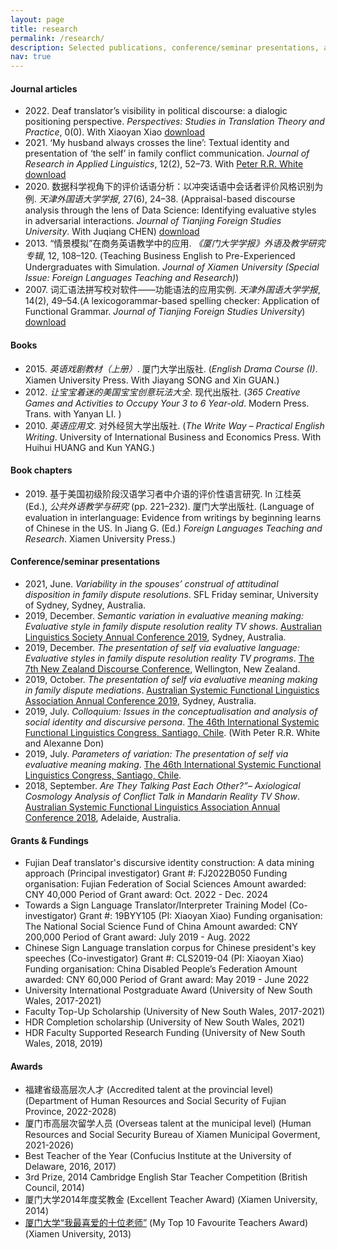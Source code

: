 ```yaml
---
layout: page
title: research
permalink: /research/
description: Selected publications, conference/seminar presentations, and the fundings/awards received.
nav: true
---
```


#### Journal articles
- 2022\. Deaf translator’s visibility in political discourse: a dialogic positioning perspective. *Perspectives: Studies in Translation Theory and Practice*, 0(0). With Xiaoyan Xiao [download](https://www.tandfonline.com/doi/full/10.1080/0907676X.2022.2130080)
- 2021\. ‘My husband always crosses the line’: Textual identity and presentation of ‘the self’ in family conflict communication. *Journal of Research in Applied Linguistics*, 12(2), 52–73. With [Peter R.R. White](https://www.ada.unsw.edu.au/our-people/peter-white) [download](https://www.researchgate.net/publication/354617280_'My_Husband_Always_Crosses_the_Line'_Textual_Identity_and_Presentation_of_'the_Self'_in_Family_Conflict_Communication)
- 2020\. 数据科学视角下的评价话语分析：以冲突话语中会话者评价风格识别为例. *天津外国语大学学报*, 27(6), 24–38. (Appraisal-based discourse analysis through the lens of Data Science: Identifying evaluative styles in adversarial interactions. *Journal of Tianjing Foreign Studies University*. With Juqiang CHEN) [download](/assets/pdf/datascience2020.pdf)
- 2013\. “情景模拟”在商务英语教学中的应用. *《厦门大学学报》外语及教学研究专辑*, 12, 108–120. (Teaching Business English to Pre-Experienced Undergraduates with Simulation. *Journal of Xiamen University (Special Issue: Foreign Languages Teaching and Research)*)
- 2007\. 词汇语法拼写校对软件——功能语法的应用实例. *天津外国语大学学报*, 14(2), 49–54.(A lexicogorammar-based spelling checker: Application of Functional Grammar. *Journal of Tianjing Foreign Studies University*) [download](/assets/pdf/checker2007.pdf)


#### Books

- 2015\. *英语戏剧教材（上册）*. 厦门大学出版社. (*English Drama Course (I)*. Xiamen University Press. With Jiayang SONG and Xin GUAN.)
- 2012\. *让宝宝着迷的美国宝宝创意玩法大全*. 现代出版社. (*365 Creative Games and Activities to Occupy Your 3 to 6 Year-old*. Modern Press. Trans. with Yanyan LI. )
- 2010\. *英语应用文*. 对外经贸大学出版社. (*The Write Way – Practical English Writing*. University of International Business and Economics Press. With Huihui HUANG and Kun YANG.)


#### Book chapters

- 2019\. 基于美国初级阶段汉语学习者中介语的评价性语言研究. In 江桂英 (Ed.), *公共外语教学与研究* (pp. 221–232). 厦门大学出版社. (Language of evaluation in interlanguage: Evidence from writings by beginning learns of Chinese in the US. In Jiang G. (Ed.) *Foreign Languages Teaching and Research*. Xiamen University Press.) 


#### Conference/seminar presentations

- 2021, June. *Variability in the spouses’ construal of attitudinal disposition in family dispute resolutions*. SFL Friday seminar, University of Sydney, Sydney, Australia.
- 2019, December. *Semantic variation in evaluative meaning making: Evaluative style in family dispute resolution reality TV shows*. [Australian Linguistics Society Annual Conference 2019](https://als.asn.au/Conference/Conference2019/Conference2019), Sydney, Australia.
- 2019, December. *The presentation of self via evaluative language: Evaluative styles in family dispute resolution reality TV programs*. [The 7th New Zealand Discourse Conference](https://www.massey.ac.nz/massey/about-massey/events/event-detail.cfm?event_id=428D493A-695B-4519-BE09-01D169BA72D0), Wellington, New Zealand.
- 2019, October. *The presentation of self via evaluative meaning making in family dispute mediations*. [Australian Systemic Functional Linguistics Association Annual Conference 2019](https://asfla.net/asfla-conference/previous-conferences/), Sydney, Australia.
- 2019, July. *Colloquium: Issues in the conceptualisation and analysis of social identity and discursive persona*. [The 46th International Systemic Functional Linguistics Congress, Santiago, Chile](http://letras.uc.cl/letras/isfc2019santiagochile/en/). (With Peter R.R. White and Alexanne Don)
- 2019, July. *Parameters of variation: The presentation of self via evaluative meaning making*. [The 46th International Systemic Functional Linguistics Congress, Santiago, Chile](http://letras.uc.cl/letras/isfc2019santiagochile/en/).
- 2018, September. *Are They Talking Past Each Other?”– Axiological Cosmology Analysis of Conflict Talk in Mandarin Reality TV Show*. [Australian Systemic Functional Linguistics Association Annual Conference  2018](https://asfla.net/asfla-conference/previous-conferences/), Adelaide, Australia.


#### Grants & Fundings 

- Fujian Deaf translator's discursive identity construction: A data mining approach (Principal investigator) 
  Grant #: FJ2022B050
  Funding organisation: Fujian Federation of Social Sciences
  Amount awarded: CNY 40,000
  Period of Grant award: Oct. 2022 - Dec. 2024
- Towards a Sign Language Translator/Interpreter Training Model (Co-investigator)
  Grant #: 19BYY105 (PI: Xiaoyan Xiao)
  Funding organisation: The National Social Science Fund of China
  Amount awarded: CNY 200,000
  Period of Grant award: July 2019 - Aug. 2022
- Chinese Sign Language translation corpus for Chinese president's key speeches (Co-investigator)
  Grant #: CLS2019-04 (PI: Xiaoyan Xiao)
  Funding organisation: China Disabled People’s Federation
  Amount awarded: CNY 60,000
  Period of Grant award: May 2019 - June 2022
- University International Postgraduate Award (University of New South Wales, 2017-2021)
- Faculty Top-Up Scholarship (University of New South Wales, 2017-2021)
- HDR Completion scholarship (University of New South Wales, 2021)
- HDR Faculty Supported Research Funding (University of New South Wales, 2018, 2019)


#### Awards

- 福建省级高层次人才 (Accredited talent at the provincial level) (Department of Human Resources and Social Security of Fujian
Province, 2022-2028)
- 厦门市高层次留学人员 (Overseas talent at the municipal level) (Human Resources and Social Security Bureau of Xiamen Municipal Goverment, 2021-2026)
- Best Teacher of the Year (Confucius Institute at the University of Delaware, 2016, 2017)
-	3rd Prize, 2014 Cambridge English Star Teacher Competition (British Council, 2014)
-	厦门大学2014年度奖教金 (Excellent Teacher Award) (Xiamen University, 2014)
-	[厦门大学“我最喜爱的十位老师”](https://xcb.xmu.edu.cn/2013/0927/c529a6938/page.htm) (My Top 10 Favourite Teachers Award) (Xiamen University, 2013)
